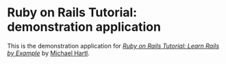 # Ruby on Rails Tutorial: demonstration application

This is the demonstration application for [*Ruby on Rails Tutorial: Learn Rails by Example*](http://railstutorial.org/) by [Michael Hartl](http://michaelhartl.com/).